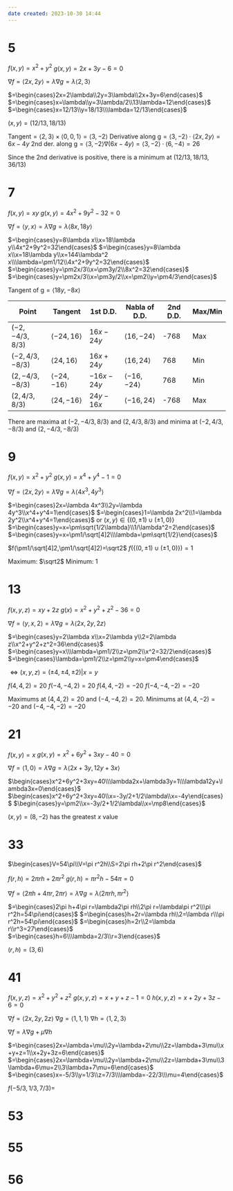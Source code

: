 ```yaml
---
date created: 2023-10-30 14:44
---
```


# 5

$f(x,y)=x^2+y^2$
$g(x,y)=2x+3y-6=0$

$\nabla f=\langle 2x,2y\rangle=\lambda\nabla g=\lambda\langle2,3\rangle$

$=\begin{cases}2x=2\lambda\\2y=3\lambda\\2x+3y=6\end{cases}$
$=\begin{cases}x=\lambda\\y=3\lambda/2\\13\lambda=12\end{cases}$
$=\begin{cases}x=12/13\\y=18/13\\\lambda=12/13\end{cases}$

$(x,y)=(12/13,18/13)$

$\text{Tangent}=\langle2,3\rangle\times\langle0,0,1\rangle=\langle3,-2\rangle$
$\text{Derivative along g}=\langle3,-2\rangle\cdot\langle2x,2y\rangle=6x-4y$
$\text{2nd der. along g}=\langle3,-2\rangle\nabla (6x-4y)=\langle3,-2\rangle\cdot\langle6,-4\rangle=26$

Since the 2nd derivative is positive, there is a minimum at $(12/13,18/13,36/13)$

# 7

$f(x,y)=xy$
$g(x,y)=4x^2+9y^2-32=0$

$\nabla f=\langle y,x\rangle=\lambda\nabla g=\lambda\langle8x,18y\rangle$

$=\begin{cases}y=8\lambda x\\x=18\lambda y\\4x^2+9y^2=32\end{cases}$
$=\begin{cases}y=8\lambda x\\x=18\lambda y\\x=144\lambda^2 x\\\lambda=\pm1/12\\4x^2+9y^2=32\end{cases}$
$=\begin{cases}y=\pm2x/3\\x=\pm3y/2\\8x^2=32\end{cases}$
$=\begin{cases}y=\pm2x/3\\x=\pm3y/2\\x=\pm2\\y=\pm4/3\end{cases}$

$\text{Tangent of g}=\langle18y,-8x\rangle$

| Point           | Tangent                 | 1st D.D.   | Nabla of D.D.           | 2nd D.D. | Max/Min |
| --------------- | ----------------------- | ---------- | ----------------------- | -------- | ------- |
| $(-2,-4/3,8/3)$ | $\langle-24,16\rangle$  | $16x-24y$  | $\langle16,-24\rangle$  | -768     | Max     |
| $(-2,4/3,-8/3)$ | $\langle24,16\rangle$   | $16x+24y$  | $\langle16,24\rangle$   | 768      | Min     |
| $(2,-4/3,-8/3)$ | $\langle-24,-16\rangle$ | $-16x-24y$ | $\langle-16,-24\rangle$ | 768      | Min     |
| $(2,4/3,8/3)$   | $\langle24,-16\rangle$  | $24y-16x$  | $\langle-16,24\rangle$  | -768     | Max     |

There are maxima at $(-2,-4/3,8/3)$ and $(2,4/3,8/3)$ and minima at $(-2,4/3,-8/3)$ and $(2,-4/3,-8/3)$

# 9

$f(x,y)=x^2+y^2$
$g(x,y)=x^4+y^4-1=0$

$\nabla f=\langle2x,2y\rangle=\lambda\nabla g=\lambda\langle4x^3,4y^3\rangle$

$=\begin{cases}2x=\lambda 4x^3\\2y=\lambda 4y^3\\x^4+y^4=1\end{cases}$
$=\begin{cases}1=\lambda 2x^2\\1=\lambda 2y^2\\x^4+y^4=1\end{cases}$
or $(x,y)\in\{(0,\pm1)\cup(\pm1,0)\}$
$=\begin{cases}y=x=\pm\sqrt{1/2\lambda}\\1/\lambda^2=2\end{cases}$
$=\begin{cases}y=x=\pm1/\sqrt[4]2\\\lambda=\pm\sqrt{1/2}\end{cases}$

$f(\pm1/\sqrt[4]2,\pm1/\sqrt[4]2)=\sqrt2$
$f(\{(0,\pm1)\cup(\pm1,0)\})=1$

Maximum: $\sqrt2$
Minimum: $1$

# 13

$f(x,y,z)=xy+2z$
$g(x)=x^2+y^2+z^2-36=0$

$\nabla f=\langle y,x,2\rangle=\lambda\nabla g=\lambda\langle2x,2y,2z\rangle$

$=\begin{cases}y=2\lambda x\\x=2\lambda y\\2=2\lambda z\\x^2+y^2+z^2=36\end{cases}$
$=\begin{cases}y=x\\\lambda=\pm1/2\\z=\pm2\\x^2=32/2\end{cases}$
$=\begin{cases}\lambda=\pm1/2\\z=\pm2\\y=x=\pm4\end{cases}$

$\iff(x,y,z)=(\pm4,\pm4,\pm2)|x=y$

$f(4,4,2)=20$
$f(-4,-4,2)=20$
$f(4,4,-2)=-20$
$f(-4,-4,-2)=-20$

Maximums at $(4,4,2)=20$ and $(-4,-4,2)=20$.
Minimums at $(4,4,-2)=-20$ and $(-4,-4,-2)=-20$

# 21

$f(x,y)=x$
$g(x,y)=x^2+6y^2+3xy-40=0$

$\nabla f=\langle1,0\rangle=\lambda\nabla g=\lambda\langle2x+3y,12y+3x\rangle$

$\begin{cases}x^2+6y^2+3xy=40\\\lambda2x+\lambda3y=1\\\lambda12y+\lambda3x=0\end{cases}$
$\begin{cases}x^2+6y^2+3xy=40\\x=-3y/2+1/2\lambda\\x=-4y\end{cases}$
$\begin{cases}y=\pm2\\x=-3y/2+1/2\lambda\\x=\mp8\end{cases}$

$(x,y)=(8,-2)$ has the greatest $x$ value

# 33

$\begin{cases}V=54\pi\\V=\pi r^2h\\S=2\pi rh+2\pi r^2\end{cases}$

$f(r,h)=2\pi rh+2\pi r^2$
$g(r,h)=\pi r^2h-54\pi=0$

$\nabla f=\langle2\pi h+4\pi r,2\pi r\rangle=\lambda\nabla g=\lambda\langle2\pi rh,\pi r^2\rangle$

$=\begin{cases}2\pi h+4\pi r=\lambda2\pi rh\\2\pi r=\lambda\pi r^2\\\pi r^2h=54\pi\end{cases}$
$=\begin{cases}h+2r=\lambda rh\\2=\lambda r\\\pi r^2h=54\pi\end{cases}$
$=\begin{cases}h=2r\\2=\lambda r\\r^3=27\end{cases}$
$=\begin{cases}h=6\\\lambda=2/3\\r=3\end{cases}$

$(r,h)=(3,6)$

# 41

$f(x,y,z)=x^2+y^2+z^2$
$g(x,y,z)=x+y+z-1=0$
$h(x,y,z)=x+2y+3z-6=0$

$\nabla f=\langle2x,2y,2z\rangle$
$\nabla g=\langle1,1,1\rangle$
$\nabla h=\langle1,2,3\rangle$

$\nabla f=\lambda\nabla g+\mu\nabla h$

$=\begin{cases}2x=\lambda+\mu\\2y=\lambda+2\mu\\2z=\lambda+3\mu\\x+y+z=1\\x+2y+3z=6\end{cases}$
$=\begin{cases}2x=\lambda+\mu\\2y=\lambda+2\mu\\2z=\lambda+3\mu\\3\lambda+6\mu=2\\3\lambda+7\mu=6\end{cases}$
$=\begin{cases}x=-5/3\\y=1/3\\z=7/3\\\lambda=-22/3\\\mu=4\end{cases}$

$f(-5/3,1/3,7/3)=$

# 53

# 55

# 56
